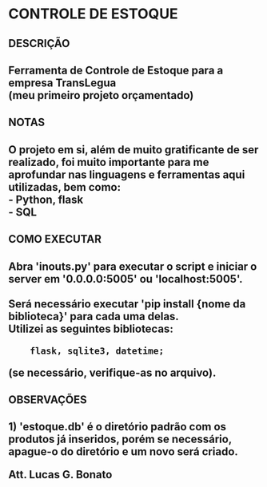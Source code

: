 <h1> CONTROLE DE ESTOQUE</h1>

<h2>DESCRIÇÃO<h2/>
  <div>Ferramenta de Controle de Estoque para a empresa TransLegua <br>
  (meu primeiro projeto orçamentado)
  </div>
<h2>NOTAS<h2/>
  O projeto em si, além de muito gratificante de ser realizado, foi muito importante para me aprofundar nas linguagens e ferramentas aqui utilizadas, bem como:<br>
      - Python, flask<br>
      - SQL<br>

<h2>COMO EXECUTAR<h2/>
  Abra 'inouts.py' para executar o script e iniciar o server em '0.0.0.0:5005' ou 'localhost:5005'.<br>
  <br>
  Será necessário executar 'pip install {nome da biblioteca}' para cada uma delas.<br>
  Utilizei as seguintes bibliotecas:<br>
  
        flask, sqlite3, datetime;
        
  (se necessário, verifique-as no arquivo).<br>

<h2>OBSERVAÇÕES<h2/>
  1) 'estoque.db' é o diretório padrão com os produtos já inseridos, porém se necessário, apague-o do diretório e um novo será criado.<br>

Att.
Lucas G. Bonato
